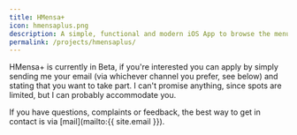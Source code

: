 ```yaml
---
title: HMensa+
icon: hmensaplus.png
description: A simple, functional and modern iOS App to browse the menu of Hannover's university cafeterias.
permalink: /projects/hmensaplus/
---
```


HMensa+ is currently in Beta, if you're interested you can apply by simply sending me your email (via whichever channel you prefer, see below) and stating that you want to take part. I can't promise anything, since spots are limited, but I can probably accommodate you.

If you have questions, complaints or feedback, the best way to get in contact is via [mail](mailto:{{ site.email }}).
